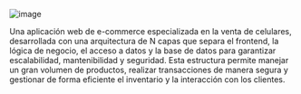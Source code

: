 
![image](https://github.com/user-attachments/assets/ca17a98b-5675-4e11-94e4-4e952923eefb)

Una aplicación web de e-commerce especializada en la venta de celulares, desarrollada con una arquitectura de N capas que separa el frontend, la lógica de negocio, el acceso a datos y la base de datos para garantizar escalabilidad, mantenibilidad y seguridad. Esta estructura permite manejar un gran volumen de productos, realizar transacciones de manera segura y gestionar de forma eficiente el inventario y la interacción con los clientes.

